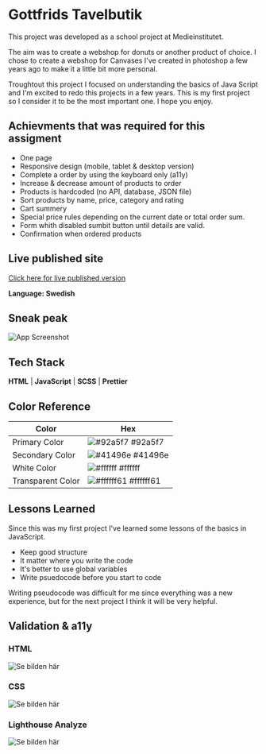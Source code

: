 # Gottfrids Tavelbutik

This project was developed as a school project at Medieinstitutet. 

The aim was to create a webshop for donuts or another product of choice. 
I chose to create a webshop for Canvases I've created in photoshop a few years ago to make it a little bit more personal. 

Troughtout this project I focused on understanding the basics of Java Script and I'm excited to redo this projects in a few years. This is my first project so I consider it to be the most important one. I hope you enjoy. 

## Achievments that was required for this assigment

* One page 
* Responsive design (mobile, tablet & desktop version)
* Complete a order by using the keyboard only (a11y)
* Increase & decrease amount of products to order
* Products is hardcoded (no API, database, JSON file)
* Sort products by name, price, category and rating
* Cart summery
* Special price rules depending on the current date or total order sum. 
* Form whith disabled sumbit button until details are valid.
* Confirmation when ordered products


## Live published site

[Click here for live published version](https://medieinstitutet.github.io/fed24d-js-intro-inl-1-webshop-mikaelakihl/)

**Language: Swedish**


## Sneak peak

![App Screenshot](screenshots/grottfrid_canvas_shop_sneakpeak.png)


## Tech Stack

**HTML** | **JavaScript** | **SCSS** | **Prettier** 

## Color Reference

| Color             | Hex                                                                |
| ----------------- | ------------------------------------------------------------------ |
| Primary Color | ![#92a5f7](https://via.placeholder.com/10/92a5f7?text=+) #92a5f7 |
| Secondary Color | ![#41496e](https://via.placeholder.com/10/41496e?text=+) #41496e |
| White Color | ![#ffffff](https://via.placeholder.com/10/ffffff?text=+) #ffffff |
| Transparent Color | ![#ffffff61](https://via.placeholder.com/10/ffffff61?text=+) #ffffff61 |


## Lessons Learned

Since this was my first project I've learned some lessons of the basics in JavaScript. 

* Keep good structure
* It matter where you write the code
* It's better to use global variables 
* Write psuedocode before you start to code

Writing pseudocode was difficult for me since everything was a new experience, but for the next project I think it will be very helpful.
## Validation & a11y

### HTML

![Se bilden här](screenshots/gottfrid_canvas_shop_validation_html.png)

### CSS 

![Se bilden här](screenshots/gottfrid_canvas_shop_validation_css.png)

### Lighthouse Analyze

![Se bilden här](screenshots/gottfrid_canvas_sshop_lighthouse.png)

